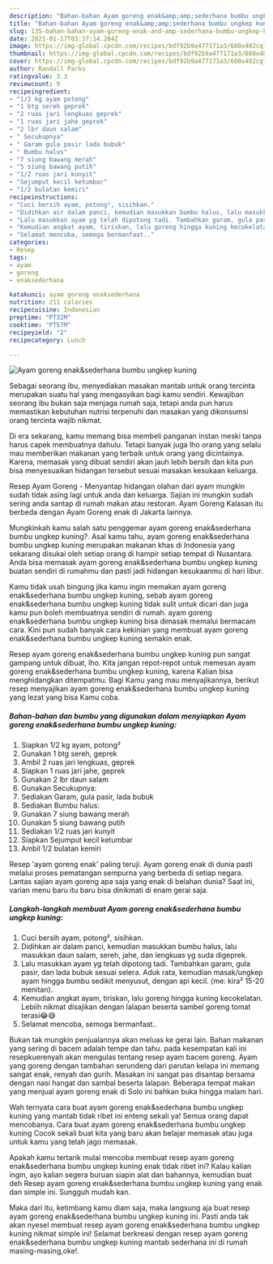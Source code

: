 ```yaml
---
description: "Bahan-bahan Ayam goreng enak&amp;amp;sederhana bumbu ungkep kuning Sederhana dan Mudah Dibuat"
title: "Bahan-bahan Ayam goreng enak&amp;amp;sederhana bumbu ungkep kuning Sederhana dan Mudah Dibuat"
slug: 135-bahan-bahan-ayam-goreng-enak-and-amp-sederhana-bumbu-ungkep-kuning-sederhana-dan-mudah-dibuat
date: 2021-01-17T03:37:14.204Z
image: https://img-global.cpcdn.com/recipes/bdf92b9a477171a3/680x482cq70/ayam-goreng-enaksederhana-bumbu-ungkep-kuning-foto-resep-utama.jpg
thumbnail: https://img-global.cpcdn.com/recipes/bdf92b9a477171a3/680x482cq70/ayam-goreng-enaksederhana-bumbu-ungkep-kuning-foto-resep-utama.jpg
cover: https://img-global.cpcdn.com/recipes/bdf92b9a477171a3/680x482cq70/ayam-goreng-enaksederhana-bumbu-ungkep-kuning-foto-resep-utama.jpg
author: Randall Parks
ratingvalue: 3.3
reviewcount: 9
recipeingredient:
- "1/2 kg ayam potong"
- "1 btg sereh geprek"
- "2 ruas jari lengkuas geprek"
- "1 ruas jari jahe geprek"
- "2 lbr daun salam"
- " Secukupnya"
- " Garam gula pasir lada bubuk"
- " Bumbu halus"
- "7 siung bawang merah"
- "5 siung bawang putih"
- "1/2 ruas jari kunyit"
- "Sejumput kecil ketumbar"
- "1/2 bulatan kemiri"
recipeinstructions:
- "Cuci bersih ayam, potong², sisihkan."
- "Didihkan air dalam panci, kemudian masukkan bumbu halus, lalu masukkan daun salam, sereh, jahe, dan lengkuas yg suda digeprek."
- "Lalu masukkan ayam yg telah dipotong tadi. Tambahkan garam, gula pasir, dan lada bubuk sesuai selera. Aduk rata, kemudian masak/ungkep ayam hingga bumbu sedikit menyusut, dengan api kecil. (me: kira² 15-20 menitan)."
- "Kemudian angkat ayam, tiriskan, lalu goreng hingga kuning kecokelatan. Lebiih nikmat disajikan dengan lalapan beserta sambel goreng tomat terasi😂😅"
- "Selamat mencoba, semoga bermanfaat.."
categories:
- Resep
tags:
- ayam
- goreng
- enaksederhana

katakunci: ayam goreng enaksederhana 
nutrition: 211 calories
recipecuisine: Indonesian
preptime: "PT32M"
cooktime: "PT57M"
recipeyield: "2"
recipecategory: Lunch

---
```



![Ayam goreng enak&amp;sederhana bumbu ungkep kuning](https://img-global.cpcdn.com/recipes/bdf92b9a477171a3/680x482cq70/ayam-goreng-enaksederhana-bumbu-ungkep-kuning-foto-resep-utama.jpg)

Sebagai seorang ibu, menyediakan masakan mantab untuk orang tercinta merupakan suatu hal yang mengasyikan bagi kamu sendiri. Kewajiban seorang ibu bukan saja menjaga rumah saja, tetapi anda pun harus memastikan kebutuhan nutrisi terpenuhi dan masakan yang dikonsumsi orang tercinta wajib nikmat.

Di era  sekarang, kamu memang bisa membeli panganan instan meski tanpa harus capek membuatnya dahulu. Tetapi banyak juga lho orang yang selalu mau memberikan makanan yang terbaik untuk orang yang dicintainya. Karena, memasak yang dibuat sendiri akan jauh lebih bersih dan kita pun bisa menyesuaikan hidangan tersebut sesuai masakan kesukaan keluarga. 

Resep Ayam Goreng - Menyantap hidangan olahan dari ayam mungkin sudah tidak asing lagi untuk anda dan keluarga. Sajian ini mungkin sudah sering anda santap di rumah makan atau restoran. Ayam Goreng Kalasan itu berbeda dengan Ayam Goreng enak di Jakarta lainnya.

Mungkinkah kamu salah satu penggemar ayam goreng enak&amp;sederhana bumbu ungkep kuning?. Asal kamu tahu, ayam goreng enak&amp;sederhana bumbu ungkep kuning merupakan makanan khas di Indonesia yang sekarang disukai oleh setiap orang di hampir setiap tempat di Nusantara. Anda bisa memasak ayam goreng enak&amp;sederhana bumbu ungkep kuning buatan sendiri di rumahmu dan pasti jadi hidangan kesukaanmu di hari libur.

Kamu tidak usah bingung jika kamu ingin memakan ayam goreng enak&amp;sederhana bumbu ungkep kuning, sebab ayam goreng enak&amp;sederhana bumbu ungkep kuning tidak sulit untuk dicari dan juga kamu pun boleh membuatnya sendiri di rumah. ayam goreng enak&amp;sederhana bumbu ungkep kuning bisa dimasak memalui bermacam cara. Kini pun sudah banyak cara kekinian yang membuat ayam goreng enak&amp;sederhana bumbu ungkep kuning semakin enak.

Resep ayam goreng enak&amp;sederhana bumbu ungkep kuning pun sangat gampang untuk dibuat, lho. Kita jangan repot-repot untuk memesan ayam goreng enak&amp;sederhana bumbu ungkep kuning, karena Kalian bisa menghidangkan ditempatmu. Bagi Kamu yang mau menyajikannya, berikut resep menyajikan ayam goreng enak&amp;sederhana bumbu ungkep kuning yang lezat yang bisa Kamu coba.

<!--inarticleads1-->

##### Bahan-bahan dan bumbu yang digunakan dalam menyiapkan Ayam goreng enak&amp;sederhana bumbu ungkep kuning:

1. Siapkan 1/2 kg ayam, potong²
1. Gunakan 1 btg sereh, geprek
1. Ambil 2 ruas jari lengkuas, geprek
1. Siapkan 1 ruas jari jahe, geprek
1. Gunakan 2 lbr daun salam
1. Gunakan  Secukupnya:
1. Sediakan  Garam, gula pasir, lada bubuk
1. Sediakan  Bumbu halus:
1. Gunakan 7 siung bawang merah
1. Gunakan 5 siung bawang putih
1. Sediakan 1/2 ruas jari kunyit
1. Siapkan Sejumput kecil ketumbar
1. Ambil 1/2 bulatan kemiri


Resep &#39;ayam goreng enak&#39; paling teruji. Ayam goreng enak di dunia pasti melalui proses pematangan sempurna yang berbeda di setiap negara. Lantas sajian ayam goreng apa saja yang enak di belahan dunia? Saat ini, varian menu baru itu baru bisa dinikmati di enam gerai saja. 

<!--inarticleads2-->

##### Langkah-langkah membuat Ayam goreng enak&amp;sederhana bumbu ungkep kuning:

1. Cuci bersih ayam, potong², sisihkan.
1. Didihkan air dalam panci, kemudian masukkan bumbu halus, lalu masukkan daun salam, sereh, jahe, dan lengkuas yg suda digeprek.
1. Lalu masukkan ayam yg telah dipotong tadi. Tambahkan garam, gula pasir, dan lada bubuk sesuai selera. Aduk rata, kemudian masak/ungkep ayam hingga bumbu sedikit menyusut, dengan api kecil. (me: kira² 15-20 menitan).
1. Kemudian angkat ayam, tiriskan, lalu goreng hingga kuning kecokelatan. Lebiih nikmat disajikan dengan lalapan beserta sambel goreng tomat terasi😂😅
1. Selamat mencoba, semoga bermanfaat..


Bukan tak mungkin penjualannya akan meluas ke gerai lain. Bahan makanan yang sering di bacem adalah tempe dan tahu. pada kesempatan kali ini resepkuerenyah akan mengulas tentang resep ayam bacem goreng. Ayam yang goreng dengan tambahan serundeng dari parutan kelapa ini memang sangat enak, renyah dan gurih. Masakan ini sangat pas disantap bersama dengan nasi hangat dan sambal beserta lalapan. Beberapa tempat makan yang menjual ayam goreng enak di Solo ini bahkan buka hingga malam hari. 

Wah ternyata cara buat ayam goreng enak&amp;sederhana bumbu ungkep kuning yang mantab tidak ribet ini enteng sekali ya! Semua orang dapat mencobanya. Cara buat ayam goreng enak&amp;sederhana bumbu ungkep kuning Cocok sekali buat kita yang baru akan belajar memasak atau juga untuk kamu yang telah jago memasak.

Apakah kamu tertarik mulai mencoba membuat resep ayam goreng enak&amp;sederhana bumbu ungkep kuning enak tidak ribet ini? Kalau kalian ingin, ayo kalian segera buruan siapin alat dan bahannya, kemudian buat deh Resep ayam goreng enak&amp;sederhana bumbu ungkep kuning yang enak dan simple ini. Sungguh mudah kan. 

Maka dari itu, ketimbang kamu diam saja, maka langsung aja buat resep ayam goreng enak&amp;sederhana bumbu ungkep kuning ini. Pasti anda tak akan nyesel membuat resep ayam goreng enak&amp;sederhana bumbu ungkep kuning nikmat simple ini! Selamat berkreasi dengan resep ayam goreng enak&amp;sederhana bumbu ungkep kuning mantab sederhana ini di rumah masing-masing,oke!.

